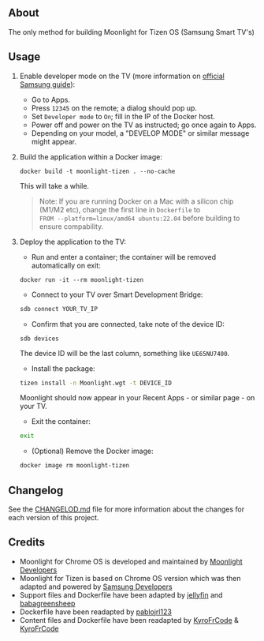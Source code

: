 ## About
The only method for building Moonlight for Tizen OS (Samsung Smart TV's)

## Usage
1. Enable developer mode on the TV (more information on [official Samsung guide](https://developer.samsung.com/smarttv/develop/getting-started/using-sdk/tv-device.html)):
	- Go to Apps.
	- Press `12345` on the remote; a dialog should pop up.
	- Set `Developer mode` to `On`; fill in the IP of the Docker host.
	- Power off and power on the TV as instructed; go once again to Apps.
	- Depending on your model, a "DEVELOP MODE" or similar message might appear.
   
2. Build the application within a Docker image:
	```
	docker build -t moonlight-tizen . --no-cache
	```
	This will take a while.

 	> Note: If you are running Docker on a Mac with a silicon chip (M1/M2 etc), change the first line in `Dockerfile` to  
	> `FROM --platform=linux/amd64 ubuntu:22.04` before building to ensure compability.
3. Deploy the application to the TV:
	- Run and enter a container; the container will be removed automatically on exit:
	 ```
	 docker run -it --rm moonlight-tizen
	 ```
	- Connect to your TV over Smart Development Bridge:
	 ```sh
	 sdb connect YOUR_TV_IP
	 ```
	- Confirm that you are connected, take note of the device ID:
	 ```
	 sdb devices
	 ```
	 The device ID will be the last column, something like `UE65NU7400`.
	- Install the package:
	 ```sh
	 tizen install -n Moonlight.wgt -t DEVICE_ID
	 ```
	 Moonlight should now appear in your Recent Apps - or similar page - on your TV.
	- Exit the container:
	 ```sh
	 exit
	 ```
	- (Optional) Remove the Docker image:
	 ```sh
	 docker image rm moonlight-tizen
	 ```

## Changelog

See the [CHANGELOD.md](https://github.com/ndriqimlahu/moonlight-chrome-tizen/blob/samsung_wasm/CHANGELOG.md) file for more information about the changes for each version of this project.

## Credits
- Moonlight for Chrome OS is developed and maintained by [Moonlight Developers](https://github.com/moonlight-stream/moonlight-chrome)
- Moonlight for Tizen is based on Chrome OS version which was then adapted and powered by [Samsung Developers](https://github.com/SamsungDForum/moonlight-chrome)
- Support files and Dockerfile have been adapted by [jellyfin](https://github.com/jellyfin/jellyfin-tizen) and [babagreensheep](https://github.com/babagreensheep/jellyfin-tizen-docker)
- Dockerfile have been readapted by [pablojrl123](https://github.com/pablojrl123/moonlight-tizen-docker)
- Content files and Dockerfile have been readapted by [KyroFrCode](https://github.com/KyroFrCode/moonlight-chrome-tizen) & [KyroFrCode](https://github.com/KyroFrCode/moonlight-chrome-tizen-docker)

